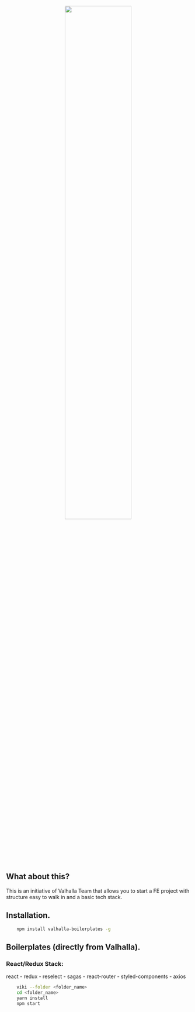 <p align="center">
  <img src="https://i.imgur.com/AuyAhuS.png" width="60%">
</p>

## What about this?
This is an initiative of Valhalla Team that allows you to start a FE project with structure easy to walk in and a basic tech stack.

## Installation.

```bash
    npm install valhalla-boilerplates -g
```

## Boilerplates (directly from Valhalla).

### React/Redux Stack:

react - redux - reselect - sagas - react-router - styled-components - axios

```bash
    viki --folder <folder_name>
    cd <folder_name>
    yarn install
    npm start
```
